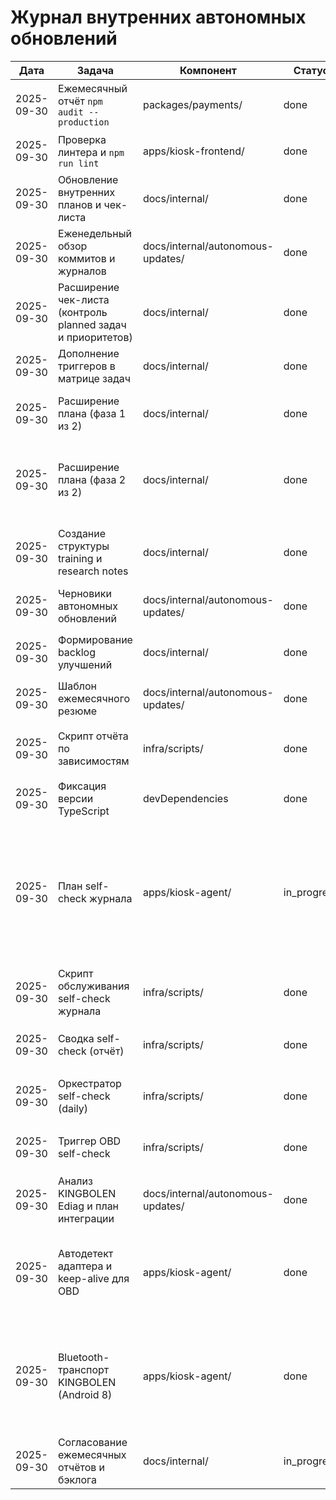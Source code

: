 # Журнал внутренних автономных обновлений

| Дата | Задача | Компонент | Статус | Ответственный | Комментарии |
| --- | --- | --- | --- | --- | --- |
| 2025-09-30 | Ежемесячный отчёт `npm audit --production` | packages/payments/ | done | Ops Team | `reports/2025-09-30-dependency-report.md`; предупреждений аудита нет |
| 2025-09-30 | Проверка линтера и `npm run lint` | apps/kiosk-frontend/ | done | QA Rotation | Выполнена проверка, предупреждений нет (см. commit TBD) |
| 2025-09-30 | Обновление внутренних планов и чек-листа | docs/internal/ | done | GitHub Copilot | Структурированы чек-листы и роли, см. commit TBD |
| 2025-09-30 | Еженедельный обзор коммитов и журналов | docs/internal/autonomous-updates/ | done | GitHub Copilot | Добавлены пункты по контролю активности и ответственности |
| 2025-09-30 | Расширение чек-листа (контроль planned задач и приоритетов) | docs/internal/ | done | GitHub Copilot | Добавлены еженедельные и ежемесячные проверки, см. commit TBD |
| 2025-09-30 | Дополнение триггеров в матрице задач | docs/internal/ | done | GitHub Copilot | Уточнены условия для OBD и толщиномера, см. commit TBD |
| 2025-09-30 | Расширение плана (фаза 1 из 2) | docs/internal/ | done | GitHub Copilot | Разделы по рискам, метрикам, автоматизации зафиксированы в README (см. commit TBD) |
| 2025-09-30 | Расширение плана (фаза 2 из 2) | docs/internal/ | done | GitHub Copilot | Дополнены блоки коммуникаций, непрерывного улучшения и глоссария; выполнено 10× расширение (см. commit TBD) |
| 2025-09-30 | Создание структуры training и research notes | docs/internal/ | done | GitHub Copilot | Созданы каталоги и шаблоны (`training/README.md`, `schedule.md`, `research-notes/template.md`) |
| 2025-09-30 | Черновики автономных обновлений | docs/internal/autonomous-updates/ | done | GitHub Copilot | Добавлены `drafts/README.md`, `template-operational-plan.md` и архив |
| 2025-09-30 | Формирование backlog улучшений | docs/internal/ | done | GitHub Copilot | Создан `docs/internal/improvement-backlog.md` и заполнены первичные инициативы |
| 2025-09-30 | Шаблон ежемесячного резюме | docs/internal/autonomous-updates/ | done | GitHub Copilot | Добавлена директория `templates/` и файл `monthly-summary-template.md` |
| 2025-09-30 | Скрипт отчёта по зависимостям | infra/scripts/ | done | GitHub Copilot | Внедрён `infra/scripts/dependency-report.cjs`, создан `reports/2025-09-30-dependency-report.md` |
| 2025-09-30 | Фиксация версии TypeScript | devDependencies | done | GitHub Copilot | Добавлен `typescript@5.5.4` для совместимости линтеров |
| 2025-09-30 | План self-check журнала | apps/kiosk-agent/ | in_progress | GitHub Copilot | Черновик + модуль `src/selfcheck/`; CLI `devices/obd/runSelfCheck.ts` пишет JSONL; добавлен watchdog `infra/scripts/service-watchdog.ps1`; далее — интеграция расписания/алертов (`docs/internal/autonomous-updates/drafts/2025-09-watchdog-self-check-log.md`) |
| 2025-09-30 | Скрипт обслуживания self-check журнала | infra/scripts/ | done | GitHub Copilot | `infra/scripts/self-check-maintenance.cjs`; поддержка dry-run/backup, обновлены README и журнал |
| 2025-09-30 | Сводка self-check (отчёт) | infra/scripts/ | done | GitHub Copilot | `infra/scripts/self-check-report.cjs`; вывод JSON/человеческий, обновлены инструкции |
| 2025-09-30 | Оркестратор self-check (daily) | infra/scripts/ | done | GitHub Copilot | `infra/scripts/self-check-daily.ps1`; сценарий + Task Scheduler + `-SummaryFile` поддержка |
| 2025-09-30 | Триггер OBD self-check | infra/scripts/ | done | GitHub Copilot | `infra/scripts/self-check-trigger.ps1`; запуск `npm run self-check:obd` + расписание |
| 2025-09-30 | Анализ KINGBOLEN Ediag и план интеграции | docs/internal/autonomous-updates/ | done | GitHub Copilot | `research-notes/2025-09-kingbolen-ediag.md`, `drafts/2025-09-kingbolen-ediag-integration-plan.md` |
| 2025-09-30 | Автодетект адаптера и keep-alive для OBD | apps/kiosk-agent/ | done | GitHub Copilot | Обновлены `Elm327Driver.ts`, `autoDetect.ts`, `runSelfCheck.ts`; добавлены очередь команд, keep-alive, менеджер подключения и автообнаружение порта |
| 2025-09-30 | Bluetooth-транспорт KINGBOLEN (Android 8) | apps/kiosk-agent/ | done | GitHub Copilot | Реализованы транспортный слой Bluetooth SPP, автодетект адаптера, интеграция в ObdConnectionManager, фоллбек на Android, фоновые авто-переподключения и сбор метрик команд |
| 2025-09-30 | Согласование ежемесячных отчётов и бэклога | docs/internal/ | in_progress | GitHub Copilot & Owner | Черновик резюме: `reports/2025-09-monthly-summary.md`, ожидает подтверждения владельца |
